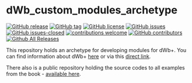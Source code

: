 # dWb_custom_modules_archetype

<!---
[![start with why](https://img.shields.io/badge/start%20with-why%3F-brightgreen.svg?style=flat)](http://www.ted.com/talks/simon_sinek_how_great_leaders_inspire_action)
--->
[![GitHub release](https://img.shields.io/github/release/elbosso/dWb_custom_modules_archetype/all.svg?maxAge=1)](https://GitHub.com/elbosso/dWb_custom_modules_archetype/releases/)
[![GitHub tag](https://img.shields.io/github/tag/elbosso/dWb_custom_modules_archetype.svg)](https://GitHub.com/elbosso/dWb_custom_modules_archetype/tags/)
[![GitHub license](https://img.shields.io/github/license/elbosso/dWb_custom_modules_archetype.svg)](https://github.com/elbosso/dWb_custom_modules_archetype/blob/master/LICENSE)
[![GitHub issues](https://img.shields.io/github/issues/elbosso/dWb_custom_modules_archetype.svg)](https://GitHub.com/elbosso/dWb_custom_modules_archetype/issues/)
[![GitHub issues-closed](https://img.shields.io/github/issues-closed/elbosso/dWb_custom_modules_archetype.svg)](https://GitHub.com/elbosso/dWb_custom_modules_archetype/issues?q=is%3Aissue+is%3Aclosed)
[![contributions welcome](https://img.shields.io/badge/contributions-welcome-brightgreen.svg?style=flat)](https://github.com/elbosso/dWb_custom_modules_archetype/issues)
[![GitHub contributors](https://img.shields.io/github/contributors/elbosso/dWb_custom_modules_archetype.svg)](https://GitHub.com/elbosso/dWb_custom_modules_archetype/graphs/contributors/)
[![Github All Releases](https://img.shields.io/github/downloads/elbosso/dWb_custom_modules_archetype/total.svg)](https://github.com/elbosso/dWb_custom_modules_archetype)

This repository holds an archetype for developing
modules for dWb+. You can find information about dWb+ 
[here](https://elbosso.github.io/dWb.html)
or via this 
[direct link](https://elbosso.github.io/resources/pdf/handbook.pdf).

There also is a public repository holding the source codes to all
examples from the book - 
[available here](https://github.com/elbosso/dWb_custom_modules).
